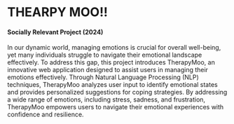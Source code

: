# THEARPY MOO!!
#### Socially Relevant Project (2024)
In our dynamic world, managing emotions is crucial for overall well-being, yet many individuals struggle to navigate their emotional landscape effectively. To address this gap, this project introduces TherapyMoo,  an innovative web application designed to assist users in managing their emotions effectively. Through Natural Language Processing (NLP) techniques, TherapyMoo analyzes user input to identify emotional states and provides personalized suggestions for coping strategies. By addressing a wide range of emotions, including stress, sadness, and frustration, TherapyMoo empowers users to navigate their emotional experiences with confidence and resilience.
